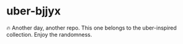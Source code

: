 ﻿# uber-bjjyx

🔥 Another day, another repo.
This one belongs to the uber-inspired collection.
Enjoy the randomness.
